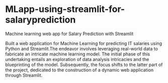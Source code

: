 # MLapp-using-streamlit-for-salaryprediction
Machine learning web app for Salary Prediction with Streamlit 


Built a web application for Machine Learning for predicting IT salaries using Python and Streamlit.The endeavor involves leveraging real-world data to fabricate an intricate machine learning model. The initial phase of this undertaking entails an exploration of data analysis intricacies and the blueprinting of the model. Subsequently, the focus shifts to the latter part of the project, dedicated to the construction of a dynamic web application through Streamlit.
